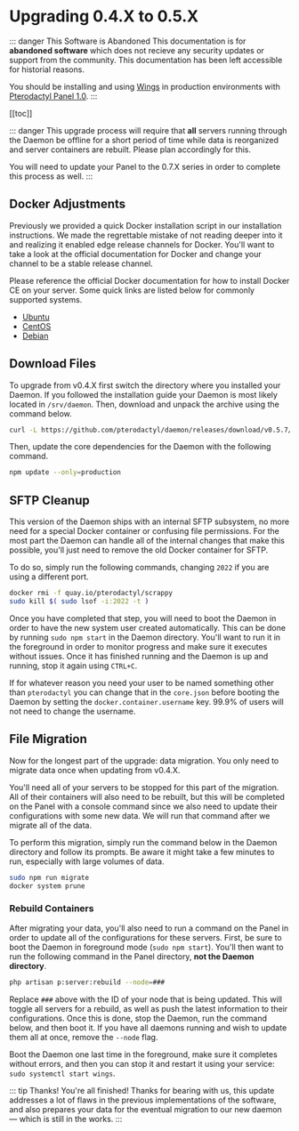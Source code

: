 # Upgrading 0.4.X to 0.5.X

::: danger This Software is Abandoned
This documentation is for **abandoned software** which does not recieve any security updates or support
from the community. This documentation has been left accessible for historial reasons.

You should be installing and using [Wings](/wings/1.0/installing.md) in production environments with
[Pterodactyl Panel 1.0](/panel/1.0/getting_started.md).
:::

[[toc]]

::: danger
This upgrade process will require that **all** servers running through the Daemon be offline for a short period
of time while data is reorganized and server containers are rebuilt. Please plan accordingly for this.

You will need to update your Panel to the 0.7.X series in order to complete this process as well.
:::

## Docker Adjustments
Previously we provided a quick Docker installation script in our installation instructions. We made the regrettable
mistake of not reading deeper into it and realizing it enabled edge release channels for Docker. You'll want to take
a look at the official documentation for Docker and change your channel to be a stable release channel.

Please reference the official Docker documentation for how to install Docker CE on your server. Some quick links
are listed below for commonly supported systems.

* [Ubuntu](https://docs.docker.com/install/linux/docker-ce/ubuntu/#install-docker-ce)
* [CentOS](https://docs.docker.com/install/linux/docker-ce/centos/#install-docker-ce)
* [Debian](https://docs.docker.com/install/linux/docker-ce/debian/#install-docker-ce)

## Download Files
To upgrade from v0.4.X first switch the directory where you installed your Daemon. If you followed the installation
guide your Daemon is most likely located in `/srv/daemon`. Then, download and unpack the archive using the
command below.

``` bash
curl -L https://github.com/pterodactyl/daemon/releases/download/v0.5.7/daemon.tar.gz | tar --strip-components=1 -xzv
```

Then, update the core dependencies for the Daemon with the following command.

``` bash
npm update --only=production
```

## SFTP Cleanup
This version of the Daemon ships with an internal SFTP subsystem, no more need for a special Docker container or
confusing file permissions. For the most part the Daemon can handle all of the internal changes that make this possible,
you'll just need to remove the old Docker container for SFTP.

To do so, simply run the following commands, changing `2022` if you are using a different port.

``` bash
docker rmi -f quay.io/pterodactyl/scrappy
sudo kill $( sudo lsof -i:2022 -t )
```

Once you have completed that step, you will need to boot the Daemon in order to have the new system user created
automatically. This can be done by running `sudo npm start` in the Daemon directory. You'll want to run it in the
foreground in order to monitor progress and make sure it executes without issues. Once it has finished running and
the Daemon is up and running, stop it again using `CTRL+C`.

If for whatever reason you need your user to be named something other than `pterodactyl` you can change that in the
`core.json` before booting the Daemon by setting the `docker.container.username` key. 99.9% of users will not need
to change the username.

## File Migration
Now for the longest part of the upgrade: data migration. You only need to migrate data once when updating from v0.4.X.

You'll need all of your servers to be stopped for this part of the migration. All of their containers will also need
to be rebuilt, but this will be completed on the Panel with a console command since we also need to update their
configurations with some new data. We will run that command after we migrate all of the data.

To perform this migration, simply run the command below in the Daemon directory and follow its prompts. Be aware it
might take a few minutes to run, especially with large volumes of data.

``` bash
sudo npm run migrate
docker system prune
```

### Rebuild Containers
After migrating your data, you'll also need to run a command on the Panel in order to update all of the configurations
for these servers. First, be sure to boot the Daemon in foreground mode (`sudo npm start`). You'll then want to run the
following command in the Panel directory, **not the Daemon directory**.

``` bash
php artisan p:server:rebuild --node=###
```

Replace `###` above with the ID of your node that is being updated. This will toggle all servers for a rebuild, as
well as push the latest information to their configurations. Once this is done, stop the Daemon, run the command below,
and then boot it. If you have all daemons running and wish to update them all at once, remove the `--node` flag.

Boot the Daemon one last time in the foreground, make sure it completes without errors, and then you can stop it and
restart it using your service: `sudo systemctl start wings`.

::: tip Thanks!
You're all finished! Thanks for bearing with us, this update addresses a lot of flaws in the previous implementations
of the software, and also prepares your data for the eventual migration to our new daemon — which is still in the works.
:::
